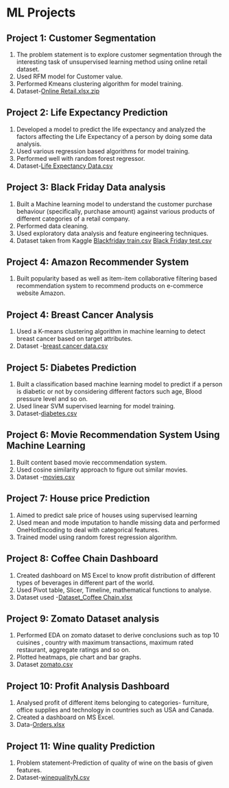 # ML Projects

## Project 1: Customer Segmentation
1.  The problem statement is to explore customer segmentation through the interesting task of unsupervised learning method using online retail dataset.
2.  Used RFM model for Customer value.
3.  Performed Kmeans clustering algorithm for model training.
4.  Dataset-[Online Retail.xlsx.zip](https://github.com/Priyanka06yadav/mlprojects/files/13195766/Online.Retail.xlsx.zip)

## Project 2: Life Expectancy Prediction
1. Developed a model to predict the life expectancy and analyzed the factors affecting the Life Expectancy of a person by doing some data analysis.
2. Used various regression based algorithms for model training.
3. Performed well with random forest regressor.
4. Dataset-[Life Expectancy Data.csv](https://github.com/Priyanka06yadav/mlprojects/files/13126820/Life.Expectancy.Data.csv)

## Project 3: Black Friday Data analysis
1. Built a Machine learning model to understand the customer purchase behaviour (specifically, purchase amount) against various products of different categories of a retail 
   company.
2. Performed data cleaning.
3. Used exploratory data analysis and feature engineering techniques.
4. Dataset taken from Kaggle [Blackfriday train.csv](https://github.com/Priyanka06yadav/mlprojects/files/13060901/Blackfriday.train.csv)   [Black Friday test.csv](https://github.com/Priyanka06yadav/mlprojects/files/13060910/Black.Friday.test.csv)

## Project 4: Amazon Recommender System
1. Built popularity based as well as item-item collaborative filtering based recommendation system to recommend products on e-commerce website Amazon.

## Project 4: Breast Cancer Analysis
1. Used a K-means clustering algorithm in machine learning to detect breast cancer based on target attributes.
2. Dataset -[breast cancer data.csv](https://github.com/Priyanka06yadav/mlprojects/files/13167286/breast.cancer.data.csv)

## Project 5: Diabetes Prediction
1. Built a classification based machine learning model to predict if a person is diabetic or not by considering different factors such age, Blood pressure level and so on.
2. Used linear SVM supervised learning for model training.
3. Dataset-[diabetes.csv](https://github.com/Priyanka06yadav/mlprojects/files/13061029/diabetes.csv)

## Project 6: Movie Recommendation System Using Machine Learning
1. Built content based movie reccommendation system.
2. Used cosine similarity approach to figure out similar movies.
3. Dataset -[movies.csv](https://github.com/Priyanka06yadav/mlprojects/files/13197463/movies.csv)

## Project 7: House price Prediction
1. Aimed to predict sale price of houses using supervised learning
2. Used mean and mode imputation to handle missing data and performed OneHotEncoding to deal with categorical features.
3. Trained model using random forest regression algorithm.

## Project 8: Coffee Chain Dashboard
1. Created dashboard on MS Excel to know profit distribution of different types of beverages in different part of the world.
2. Used Pivot table, Slicer, Timeline, mathematical functions to analyse.
3. Dataset used -[Dataset_Coffee Chain.xlsx](https://github.com/Priyanka06yadav/mlprojects/files/13061022/Dataset_Coffee.Chain.xlsx)

## Project 9: Zomato Dataset analysis
1. Performed EDA on zomato dataset to derive conclusions such as top 10 cuisines , country with maximum transactions, maximum rated restaurant, aggregate ratings and so on.
2. Plotted heatmaps, pie chart and bar graphs.
3. Dataset [zomato.csv](https://github.com/Priyanka06yadav/mlprojects/files/13061064/zomato.csv)

## Project 10: Profit Analysis Dashboard
1. Analysed profit of different items belonging to categories- furniture, office supplies and technology in countries such as USA and Canada.
2. Created a dashboard on MS Excel.
3. Data-[Orders.xlsx](https://github.com/Priyanka06yadav/mlprojects/files/13061114/Orders.xlsx)

## Project 11: Wine quality Prediction
1. Problem statement-Prediction of quality of wine on the basis of given features.
2. Dataset-[winequalityN.csv](https://github.com/Priyanka06yadav/mlprojects/files/13127391/winequalityN.csv)



